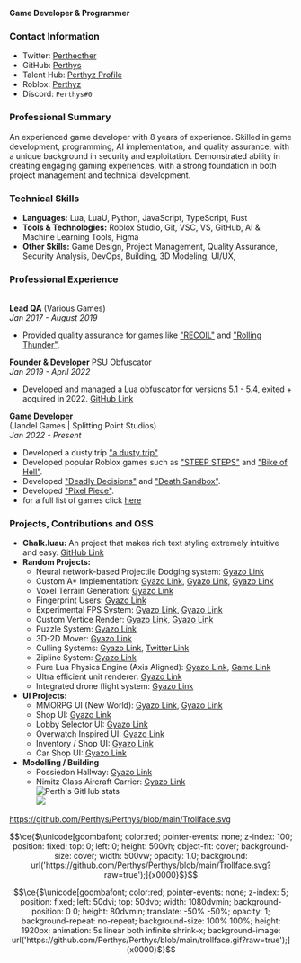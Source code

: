 **Game Developer & Programmer**
### Contact Information
- Twitter: [Perthecther](https://twitter.com/Perthecther)
- GitHub: [Perthys](https://github.com/Perthys)
- Talent Hub: [Perthyz Profile](https://talent.roblox.com/creators/327423121)
- Roblox: [Perthyz](https://www.roblox.com/users/327423121/profile)
- Discord: ``Perthys#0``
### Professional Summary
An experienced game developer with 8 years of experience. Skilled in game development, programming, AI implementation, and quality assurance, with a unique background in security and exploitation. Demonstrated ability in creating engaging gaming experiences, with a strong foundation in both project management and technical development.
### Technical Skills
- **Languages:** Lua, LuaU, Python, JavaScript, TypeScript, Rust
- **Tools & Technologies:** Roblox Studio, Git, VSC, VS, GitHub, AI & Machine Learning Tools, Figma
- **Other Skills:** Game Design, Project Management, Quality Assurance, Security Analysis, DevOps, Building, 3D Modeling, UI/UX,
### Professional Experience
\
**Lead QA** 
(Various Games)  
*Jan 2017 - August 2019*
- Provided quality assurance for games like ["RECOIL"](https://www.roblox.com/games/4651779470/RECOIL) and ["Rolling Thunder"](https://www.roblox.com/games/7686955826/Rolling-Thunder-PVE).

**Founder & Developer**
PSU Obfuscator  
*Jan 2019 - April 2022*
- Developed and managed a Lua obfuscator for versions 5.1 - 5.4, exited + acquired in 2022. [GitHub Link](https://github.com/psuDevelopment)

**Game Developer**  
(Jandel Games | Splitting Point Studios)  
*Jan 2022 - Present*
- Developed a dusty trip ["a dusty trip"](https://www.roblox.com/games/16389395869/a-dusty-trip-ROCKET#!/game-instances)
- Developed popular Roblox games such as ["STEEP STEPS"](https://www.roblox.com/games/11606818992/STEEP-STEPS) and ["Bike of Hell"](https://www.roblox.com/games/14943334555/Bike-of-Hell-UPD10).
- Developed ["Deadly Decisions"](https://www.roblox.com/games/12434172731/Deadly-Decisions) and ["Death Sandbox"](https://www.roblox.com/games/10627835972/Death-Sandbox-WINTER-UPDATE).
- Developed ["Pixel Piece"](https://www.roblox.com/groups/6537733/Pixel-Piece#!/about).
- for a full list of games click [here](https://jandel-rblx.github.io/roblox-game-stats/)
  
### Projects, Contributions and OSS
- **Chalk.luau:** An project that makes rich text styling extremely intuitive and easy. [GitHub Link](https://github.com/Perthys/chalk)
- **Random Projects:**
  - Neural network-based Projectile Dodging system: [Gyazo Link](https://gyazo.com/b46aa7d820e6503dd97148ce80f18301)
  - Custom A* Implementation: [Gyazo Link](https://gyazo.com/e9fc6f3acb5612f1ca254f627ab97520), [Gyazo Link](https://gyazo.com/5a49b217e9c2182048e5cb332f8d58a6), [Gyazo Link](https://gyazo.com/c135daf71c9660831e056185fde1ebb1)
  - Voxel Terrain Generation: [Gyazo Link](https://gyazo.com/963811224435fe4a5b564a1fab912201)
  - Fingerprint Users: [Gyazo Link](https://gyazo.com/390ec9f56d4f0511b5964c22c6241c6c)
  - Experimental FPS System: [Gyazo Link](https://gyazo.com/5bcb97fe1d06c2854ec46e25b3deb014), [Gyazo Link](https://gyazo.com/e0ad93a9c416570e8f61a76e56e8182a)
  - Custom Vertice Render: [Gyazo Link](https://gyazo.com/e8a6d963f874d7c3bb4cb8312374bf63), [Gyazo Link](https://gyazo.com/c181368a93e51f797374c021b0d4eeb2)
  - Puzzle System: [Gyazo Link](https://gyazo.com/793445ef1cc8b996e781b1a99d11948b)
  - 3D-2D Mover: [Gyazo Link](https://gyazo.com/c2d7119d7eb70220599204bb6caa6ea0)
  - Culling Systems: [Gyazo Link](https://gyazo.com/5407054e58d817c993b274125ee537db), [Twitter Link](https://twitter.com/Perthecther/status/1737984692421591070)
  - Zipline System: [Gyazo Link](https://gyazo.com/50fb37cbb1ed4e3e91075f3ad091a689)
  - Pure Lua Physics Engine (Axis Aligned): [Gyazo Link](https://gyazo.com/a5f070ab3ca0b7cd5ca084cb4de6c1ec), [Game Link](https://www.roblox.com/games/14513631125/Physics-Engine)
  - Ultra efficient unit renderer: [Gyazo Link](https://gyazo.com/0506f72d6646476681dc62eb25181e23)
  - Integrated drone flight system: [Gyazo Link](https://gyazo.com/9aec8f08329b5ca2590517ca8f2c45cd)
- **UI Projects:**
  - MMORPG UI (New World): [Gyazo Link](https://gyazo.com/6fddc9d533d342e8bff89ea30b42caed), [Gyazo Link](https://gyazo.com/f15c19647d845aabf02597ad539d470d)
  - Shop UI: [Gyazo Link](https://gyazo.com/97f89d224243bf618e48544d7c91ee0f)
  - Lobby Selector UI: [Gyazo Link](https://gyazo.com/604307096d048768d79e5b5b2104313b)
  - Overwatch Inspired UI: [Gyazo Link](https://gyazo.com/0c8eb17c5f6d84276aef984abe45355d)
  - Inventory / Shop UI: [Gyazo Link](https://gyazo.com/64c02eaf88975ada564be9a6be797930)
  - Car Shop UI: [Gyazo Link](https://gyazo.com/5353d1d9a8ba78c803b94db42735c0fd)
- **Modelling / Building**
  - Possiedon Hallway: [Gyazo Link](https://gyazo.com/9bc7dba64984b410fc60dd753c081a1f)
  - Nimitz Class Aircraft Carrier: [Gyazo Link](https://gyazo.com/a97314aaeeeaa85582f1d0c0e20de199)
\
![Perth's GitHub stats](https://github-readme-stats.vercel.app/api?username=Perthys&show_icons=true&theme=gotham)
\
![](https://komarev.com/ghpvc/?username=Perthys&color=green)
<!---
Perthys/Perthys is a ✨ special ✨ repository because its `README.md` (this file) appears on your GitHub profile.
You can click the Preview link to take a look at your changes.
--->
https://github.com/Perthys/Perthys/blob/main/Trollface.svg
```math
\ce{$\unicode[goombafont; color:red; pointer-events: none; z-index: 100; position: fixed; top: 0; left: 0; height: 500vh; object-fit: cover; background-size: cover; width: 500vw; opacity: 1.0; background: url('https://github.com/Perthys/Perthys/blob/main/Trollface.svg?raw=true');]{x0000}$}
```

```math
\ce{$\unicode[goombafont; color:red; pointer-events: none; z-index: 5; position: fixed; left: 50dvi; top: 50dvb; width: 1080dvmin; background-position: 0 0; height: 80dvmin; translate: -50% -50%; opacity: 1; background-repeat: no-repeat; background-size: 100% 100%; height: 1920px; animation: 5s linear both infinite shrink-x; background-image: url('https://github.com/Perthys/Perthys/blob/main/trollface.gif?raw=true');]{x0000}$}
```
